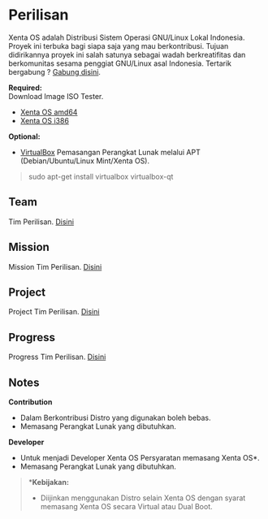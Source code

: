 # Perilisan
Xenta OS adalah Distribusi Sistem Operasi GNU/Linux Lokal Indonesia. Proyek ini terbuka bagi siapa saja yang mau berkontribusi. Tujuan didirikannya proyek ini salah satunya sebagai wadah berkreatifitas dan berkomunitas sesama penggiat GNU/Linux asal Indonesia.  Tertarik bergabung ? [Gabung disini](http://dev.xentaos.org/join.html).

**Required:**  
Download Image ISO Tester.
 * [Xenta OS amd64](tester/amd64/README.md)
 * [Xenta OS i386](tester/i386/README.md)

**Optional:**  
 * [VirtualBox](https://www.virtualbox.org/)
Pemasangan Perangkat Lunak melalui APT (Debian/Ubuntu/Linux Mint/Xenta OS).  
> sudo apt-get install virtualbox virtualbox-qt

## Team
Tim Perilisan. [Disini](http://dev.xentaos.org/team.html)

## Mission
Mission Tim Perilisan. [Disini](http://dev.xentaos.org/mission.html)

## Project
Project Tim Perilisan. [Disini](http://dev.xentaos.org/project.html)

## Progress
Progress Tim Perilisan. [Disini](http://dev.xentaos.org/progress.html)

## Notes
**Contribution**
 * Dalam Berkontribusi Distro yang digunakan boleh bebas.
 * Memasang Perangkat Lunak yang dibutuhkan.

**Developer**
 * Untuk menjadi Developer Xenta OS Persyaratan memasang Xenta OS*.
 * Memasang Perangkat Lunak yang dibutuhkan.
> ***Kebijakan:**  
>  * Diijinkan menggunakan Distro selain Xenta OS dengan syarat memasang Xenta OS secara Virtual atau Dual Boot.
